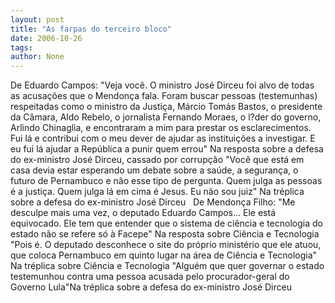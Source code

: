 ```yaml
---
layout: post
title: "As farpas do terceiro bloco"
date: 2006-10-26
tags: 
author: None
---
```


De Eduardo Campos:
\"Veja você. O ministro José Dirceu foi alvo de todas as acusações que o Mendonça fala. Foram buscar pessoas (testemunhas) respeitadas como o ministro da Justiça, Márcio Tomás Bastos, o presidente da Câmara, Aldo Rebelo, o jornalista Fernando Moraes, o l?der do governo, Arlindo Chinaglia, e encontraram a mim para prestar os esclarecimentos. Fui lá e contribui com o
 meu dever de ajudar as instituições a investigar. E eu fui lá ajudar a República a punir quem errou\"
Na resposta sobre a defesa do ex-ministro José Dirceu, cassado por corrupção
\"Você que está em casa devia estar esperando um debate sobre a saúde, a segurança, o futuro de Pernambuco e não esse tipo de pergunta. Quem julga as pessoas é a justiça. Quem julga lá em cima é Jesus. Eu não sou juiz\" 
Na tréplica sobre a defesa do ex-ministro José Dirceu
&nbsp;
De Mendonça Filho:
\"Me desculpe mais uma vez, o deputado Eduardo Campos... Ele está equivocado. Ele tem que entender que o sistema de ciência e tecnologia do estado não se refere só à Facepe\"
Na resposta sobre Ciência e Tecnologia
\"Pois é. O deputado desconhece o site do próprio ministério que ele atuou, que coloca Pernambuco em quinto lugar na área de Ciência e Tecnologia\"
Na tréplica sobre Ciência e Tecnologia
\"Alguém que quer governar o estado testemunhou contra uma pessoa acusada pelo procurador-geral do Governo Lula\"Na tréplica sobre a defesa do ex-ministro José Dirceu 
